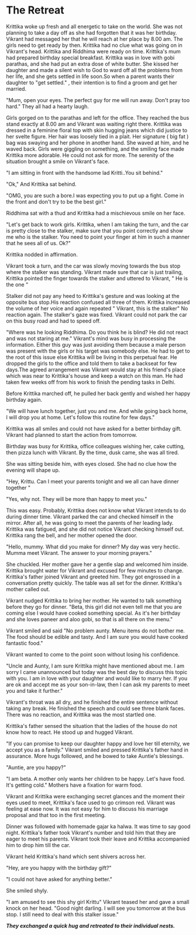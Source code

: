 # The Retreat

Krittika woke up fresh and all energetic to take on the world. She was not planning to take a day off as she had forgotten that it was her birthday. Vikrant had messaged her that he will reach at her place by 8.00 am. The girls need to get ready by then. Krittika had no clue what was going on in Vikrant's head. Krittika and Riddhima were ready on time. Krittika's mum had prepared birthday special breakfast. Krittika was in love with gobi parathas, and she had put an extra dose of white butter. She kissed her daughter and made a silent wish to God to ward off all the problems from her life, and she gets settled in life soon.So when a parent wants their daughter to "get settled." , their intention is to find a groom and get her married.

"Mum, open your eyes. The perfect guy for me will run away. Don't pray too hard." They all had a hearty laugh.

Girls gorged on to the parathas and left for the office. They reached the bus stand exactly at 8.00 am and Vikrant was waiting right there. Krittika was dressed in a feminine floral top with skin hugging jeans which did justice to her svelte figure. Her hair was loosely tied in a plait. Her signature ( big fat ) bag was swaying and her phone in another hand. She waved at him, and he waved back. Girls were giggling on something, and the smiling face made Krittika more adorable. He could not ask for more. The serenity of the situation brought a smile on Vikrant's face.

"I am sitting in front with the handsome lad Kritti..You sit behind."

"Ok," And Krittika sat behind.

"OMG,  you are such a bore.I was expecting you to put up a fight. Come in  the front and don't try to be the best girl."

Riddhima sat with a thud and Krittika had a mischievous smile on her face.

"Let's get back to work girls. Krittika, when I am taking the turn, and the car is pretty close to the stalker, make sure that you point correctly and show me who is the stalker. You need to point your finger at him in such a manner that he sees all of us. Ok?"

Krittika nodded in affirmation.

Vikrant took a turn, and the car was slowly moving towards the bus stop where the stalker was standing. Vikrant made sure that car is  just trailing, Krittika pointed the finger towards the stalker and uttered to Vikrant, " He is the one "

Stalker did not pay any heed to Krittika's gesture and was looking at the opposite bus stop.His reaction confused all three of them. Krittika increased the volume of her voice and again repeated " Vikrant, this is the stalker" No reaction again. The stalker's gaze was fixed. Vikrant could not park the car on this busy road and had to speed off.

"Where was he looking Riddhima. Do you think he is blind? He did not react and was not staring at me."
Vikrant's mind was busy in processing the information. Either this guy was just avoiding them because a male person was present with the girls or his target was somebody else. He had to get to the root of this issue else Krittika will be living in this perpetual fear. He dropped the girls to the office and told them to take a backseat for few days.The agreed arrangement was Vikrant would stay at his friend's place which was near to Krittika's house and keep a watch on this man. He had taken few weeks off from his work to finish the pending tasks in Delhi.

Before Krittika marched off, he pulled her back gently and wished her happy birthday again.

"We will have lunch together, just you and me. And while going back home, I will drop you at home. Let's follow this routine for few days."

Krittika was all smiles and could not have asked for a better birthday gift. Vikrant had planned to start the action from tomorrow.

Birthday was busy for Krittika, office colleagues wishing her, cake cutting, then pizza lunch with Vikrant. By the time, dusk came, she was all tired.

She was sitting beside him, with eyes closed. She had no clue how the evening will shape up.

"Hey, Krittu. Can I meet your parents tonight and we all can have dinner together "

"Yes, why not. They will be more than happy to meet you."

This was easy. Probably, Krittika does not know what Vikrant intends to do during dinner time. Vikrant parked the car and checked himself in the mirror. After all, he was going to meet the parents of her leading lady. Krittika was fatigued, and she did not notice Vikrant checking himself out. Krittika rang the bell, and her mother opened the door.

"Hello, mummy. What did you make for dinner? My day was very hectic. Mumma meet Vikrant. The answer to your morning prayers."

She chuckled. Her mother gave her a gentle slap and welcomed him inside. Krittika brought water for Vikrant and excused for few minutes to change. Krittika's father joined Vikrant and greeted him. They got engrossed in a conversation pretty quickly. The table was all set for the dinner. Krittika's mother called out.

Vikrant nudged Krittika to bring her mother. He wanted to talk something before they go for dinner.
"Beta, this girl did not even tell me that you are coming else I would have cooked something special. As it's her birthday and she loves paneer and aloo gobi, so that is all there on the menu."

Vikrant smiled and said "No problem aunty. Menu items do not bother me. The food should be edible and tasty. And I am sure you would have cooked fantastic food."

Vikrant wanted to come to the point soon without losing his confidence.

"Uncle and Aunty, I am sure Krittika might have mentioned about me. I am sorry I came unannounced but today was the best day to discuss this topic with you. I am in love with your daughter and would like to marry her. If you are ok and accept me as your son-in-law, then I can ask my parents to meet you and take it further."

Vikrant's throat was all dry, and he finished the entire sentence without taking any break. He finished the speech and could see three blank faces. There was no reaction, and Krittika was the most startled one.

Krittika's father sensed the situation that the ladies of the house do not know how to react. He stood up and hugged Vikrant.

"If you can promise to keep our daughter happy and love her till eternity, we accept you as a family."
Vikrant smiled and pressed Krittika's father hand in assurance. More hugs followed, and he bowed to take Auntie's blessings.

"Auntie, are you happy?"

"I am beta. A mother only wants her children to be happy. Let's have food. It's getting cold." Mothers have a fixation for warm food.

Vikrant and Krittika were exchanging secret glances and the moment their eyes used to meet, Krittika's face used to go crimson red. Vikrant was feeling at ease now. It was not easy for him to discuss his marriage proposal and that too in the first meeting.

Dinner was followed with homemade gajar ka halwa. It was time to say good night. Krittika's father took Vikrant's number and told him that they are eager to meet his parents. Vikrant took their leave and Krittika accompanied him to drop him till the car.

Vikrant held Krittika's hand which sent shivers across her.

"Hey, are you happy with the birthday gift?"

"I could not have asked for anything better."

She smiled shyly.

"I am amused to see this shy girl Krittu" Vikrant teased her and gave a small knock on her head.
"Good night darling. I will see you tomorrow at the bus stop. I still need to deal with this stalker issue."

***They exchanged a quick hug and retreated to their individual nests.***